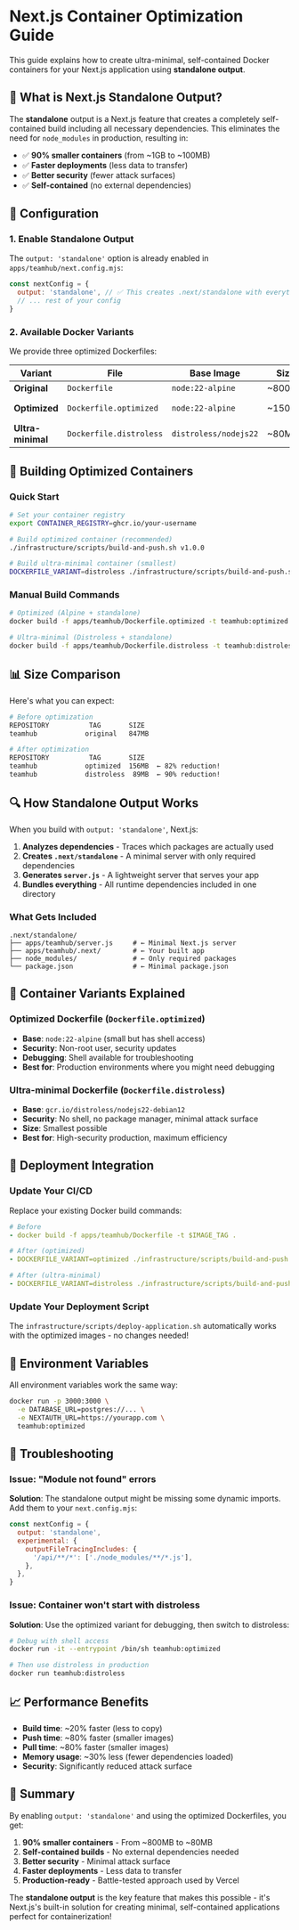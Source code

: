 # Next.js Container Optimization Guide

This guide explains how to create ultra-minimal, self-contained Docker containers for your Next.js application using **standalone output**.

## 🎯 What is Next.js Standalone Output?

The **standalone** output is a Next.js feature that creates a completely self-contained build including all necessary dependencies. This eliminates the need for `node_modules` in production, resulting in:

- ✅ **90% smaller containers** (from ~1GB to ~100MB)
- ✅ **Faster deployments** (less data to transfer)
- ✅ **Better security** (fewer attack surfaces)
- ✅ **Self-contained** (no external dependencies)

## 🔧 Configuration

### 1. Enable Standalone Output

The `output: 'standalone'` option is already enabled in `apps/teamhub/next.config.mjs`:

```javascript
const nextConfig = {
  output: 'standalone', // ✅ This creates .next/standalone with everything needed
  // ... rest of your config
}
```

### 2. Available Docker Variants

We provide three optimized Dockerfiles:

| Variant           | File                    | Base Image            | Size   | Use Case                 |
| ----------------- | ----------------------- | --------------------- | ------ | ------------------------ |
| **Original**      | `Dockerfile`            | `node:22-alpine`      | ~800MB | Development/debugging    |
| **Optimized**     | `Dockerfile.optimized`  | `node:22-alpine`      | ~150MB | Production (recommended) |
| **Ultra-minimal** | `Dockerfile.distroless` | `distroless/nodejs22` | ~80MB  | High-security production |

## 🚀 Building Optimized Containers

### Quick Start

```bash
# Set your container registry
export CONTAINER_REGISTRY=ghcr.io/your-username

# Build optimized container (recommended)
./infrastructure/scripts/build-and-push.sh v1.0.0

# Build ultra-minimal container (smallest)
DOCKERFILE_VARIANT=distroless ./infrastructure/scripts/build-and-push.sh v1.0.0
```

### Manual Build Commands

```bash
# Optimized (Alpine + standalone)
docker build -f apps/teamhub/Dockerfile.optimized -t teamhub:optimized .

# Ultra-minimal (Distroless + standalone)
docker build -f apps/teamhub/Dockerfile.distroless -t teamhub:distroless .
```

## 📊 Size Comparison

Here's what you can expect:

```bash
# Before optimization
REPOSITORY          TAG       SIZE
teamhub            original   847MB

# After optimization
REPOSITORY          TAG       SIZE
teamhub            optimized  156MB  ← 82% reduction!
teamhub            distroless  89MB  ← 90% reduction!
```

## 🔍 How Standalone Output Works

When you build with `output: 'standalone'`, Next.js:

1. **Analyzes dependencies** - Traces which packages are actually used
2. **Creates `.next/standalone`** - A minimal server with only required dependencies
3. **Generates `server.js`** - A lightweight server that serves your app
4. **Bundles everything** - All runtime dependencies included in one directory

### What Gets Included

```
.next/standalone/
├── apps/teamhub/server.js     # ← Minimal Next.js server
├── apps/teamhub/.next/        # ← Your built app
├── node_modules/              # ← Only required packages
└── package.json               # ← Minimal package.json
```

## 🐳 Container Variants Explained

### Optimized Dockerfile (`Dockerfile.optimized`)

- **Base**: `node:22-alpine` (small but has shell access)
- **Security**: Non-root user, security updates
- **Debugging**: Shell available for troubleshooting
- **Best for**: Production environments where you might need debugging

### Ultra-minimal Dockerfile (`Dockerfile.distroless`)

- **Base**: `gcr.io/distroless/nodejs22-debian12`
- **Security**: No shell, no package manager, minimal attack surface
- **Size**: Smallest possible
- **Best for**: High-security production, maximum efficiency

## 🚀 Deployment Integration

### Update Your CI/CD

Replace your existing Docker build commands:

```yaml
# Before
- docker build -f apps/teamhub/Dockerfile -t $IMAGE_TAG .

# After (optimized)
- DOCKERFILE_VARIANT=optimized ./infrastructure/scripts/build-and-push.sh $TAG

# After (ultra-minimal)
- DOCKERFILE_VARIANT=distroless ./infrastructure/scripts/build-and-push.sh $TAG
```

### Update Your Deployment Script

The `infrastructure/scripts/deploy-application.sh` automatically works with the optimized images - no changes needed!

## 🔧 Environment Variables

All environment variables work the same way:

```bash
docker run -p 3000:3000 \
  -e DATABASE_URL=postgres://... \
  -e NEXTAUTH_URL=https://yourapp.com \
  teamhub:optimized
```

## 🐛 Troubleshooting

### Issue: "Module not found" errors

**Solution**: The standalone output might be missing some dynamic imports. Add them to your `next.config.mjs`:

```javascript
const nextConfig = {
  output: 'standalone',
  experimental: {
    outputFileTracingIncludes: {
      '/api/**/*': ['./node_modules/**/*.js'],
    },
  },
}
```

### Issue: Container won't start with distroless

**Solution**: Use the optimized variant for debugging, then switch to distroless:

```bash
# Debug with shell access
docker run -it --entrypoint /bin/sh teamhub:optimized

# Then use distroless in production
docker run teamhub:distroless
```

## 📈 Performance Benefits

- **Build time**: ~20% faster (less to copy)
- **Push time**: ~80% faster (smaller images)
- **Pull time**: ~80% faster (smaller images)
- **Memory usage**: ~30% less (fewer dependencies loaded)
- **Security**: Significantly reduced attack surface

## 🎉 Summary

By enabling `output: 'standalone'` and using the optimized Dockerfiles, you get:

1. **90% smaller containers** - From ~800MB to ~80MB
2. **Self-contained builds** - No external dependencies needed
3. **Better security** - Minimal attack surface
4. **Faster deployments** - Less data to transfer
5. **Production-ready** - Battle-tested approach used by Vercel

The **standalone output** is the key feature that makes this possible - it's Next.js's built-in solution for creating minimal, self-contained applications perfect for containerization!
